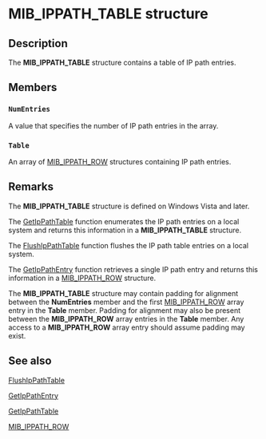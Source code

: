 # MIB_IPPATH_TABLE structure

## Description

The
**MIB_IPPATH_TABLE** structure contains a table of IP path entries.

## Members

### `NumEntries`

A value that specifies the number of IP path entries in the array.

### `Table`

An array of
[MIB_IPPATH_ROW](https://learn.microsoft.com/windows/desktop/api/netioapi/ns-netioapi-mib_ippath_row) structures containing IP path entries.

## Remarks

The **MIB_IPPATH_TABLE** structure is defined on Windows Vista and later.

The [GetIpPathTable](https://learn.microsoft.com/windows/desktop/api/netioapi/nf-netioapi-getippathtable) function enumerates the IP path entries on a local system and returns this information in a **MIB_IPPATH_TABLE** structure.

The [FlushIpPathTable](https://learn.microsoft.com/windows/desktop/api/netioapi/nf-netioapi-flushippathtable) function flushes the IP path table entries on a local system.

The [GetIpPathEntry](https://learn.microsoft.com/windows/desktop/api/netioapi/nf-netioapi-getippathentry) function retrieves a single IP path entry and returns this information in a [MIB_IPPATH_ROW](https://learn.microsoft.com/windows/desktop/api/netioapi/ns-netioapi-mib_ippath_row) structure.

The **MIB_IPPATH_TABLE** structure may contain padding for alignment between the **NumEntries** member and the first [MIB_IPPATH_ROW](https://learn.microsoft.com/windows/desktop/api/netioapi/ns-netioapi-mib_ippath_row) array entry in the **Table** member. Padding for alignment may also be present between the **MIB_IPPATH_ROW** array entries in the **Table** member. Any access to a **MIB_IPPATH_ROW** array entry should assume padding may exist.

## See also

[FlushIpPathTable](https://learn.microsoft.com/windows/desktop/api/netioapi/nf-netioapi-flushippathtable)

[GetIpPathEntry](https://learn.microsoft.com/windows/desktop/api/netioapi/nf-netioapi-getippathentry)

[GetIpPathTable](https://learn.microsoft.com/windows/desktop/api/netioapi/nf-netioapi-getippathtable)

[MIB_IPPATH_ROW](https://learn.microsoft.com/windows/desktop/api/netioapi/ns-netioapi-mib_ippath_row)